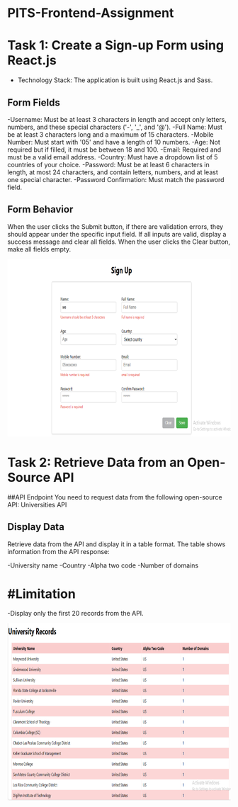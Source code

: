 # PITS-Frontend-Assignment
# Task 1: Create a Sign-up Form using React.js
- Technology Stack: The application is built using React.js and Sass.
## Form Fields
-Username: Must be at least 3 characters in length and accept only letters, numbers, and these special characters ('-', '_', and '@').
-Full Name: Must be at least 3 characters long and a maximum of 15 characters.
-Mobile Number: Must start with '05' and have a length of 10 numbers.
-Age: Not required but if filled, it must be between 18 and 100.
-Email: Required and must be a valid email address.
-Country: Must have a dropdown list of 5 countries of your choice.
-Password: Must be at least 6 characters in length, at most 24 characters, and contain letters, numbers, and at least one special character.
-Password Confirmation: Must match the password field.

## Form Behavior
When the user clicks the Submit button, if there are validation errors, they should appear under the specific input field.
If all inputs are valid, display a success message and clear all fields.
When the user clicks the Clear button, make all fields empty.

<img src="https://github.com/alaaqzaih/PITS-Frontend-Assignment/blob/main/task1.png" width="600" height="400">


# Task 2: Retrieve Data from an Open-Source API
##API Endpoint
You need to request data from the following open-source API: Universities API

## Display Data
Retrieve data from the API and display it in a table format. The table  shows information from the API response:

-University name
-Country
-Alpha two code
-Number of domains
# #Limitation
-Display only the first 20 records from the API.

<img src="https://github.com/alaaqzaih/PITS-Frontend-Assignment/blob/main/task2.png" width="600" height="400">


